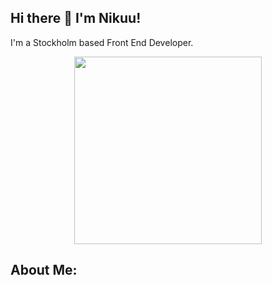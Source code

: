 ## Hi there 👋 I'm Nikuu!
I'm a Stockholm based Front End Developer. 


<div id="header" align="center">
  <img src="https://media0.giphy.com/media/paTz7UZbPfTZFRYnnB/giphy.gif?cid=ecf05e47jiahpzpzl08kwpr9eybcd99z0t0ztg4zybtgbluv&rid=giphy.gif&ct=s" width="300"/>
</div>

## About Me:  


